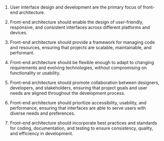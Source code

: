 

1. User interface design and development are the primary focus of front-end architecture.

2. Front-end architecture should enable the design of user-friendly, responsive, and consistent interfaces across different platforms and devices.

3. Front-end architecture should provide a framework for managing code and resources, ensuring that projects are scalable, maintainable, and performant.

4. Front-end architecture should be flexible enough to adapt to changing requirements and evolving technologies, without compromising on functionality or usability.

5. Front-end architecture should promote collaboration between designers, developers, and stakeholders, ensuring that project goals and user needs are aligned throughout the development process.

6. Front-end architecture should prioritize accessibility, usability, and performance, ensuring that interfaces are able to serve users with diverse needs and preferences.

7. Front-end architecture should incorporate best practices and standards for coding, documentation, and testing to ensure consistency, quality, and efficiency in development.
